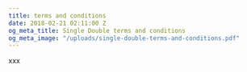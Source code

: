 ```yaml
---
title: terms and conditions
date: 2018-02-21 02:11:00 Z
og_meta_title: Single Double terms and conditions
og_meta_image: "/uploads/single-double-terms-and-conditions.pdf"
---
```


xxx